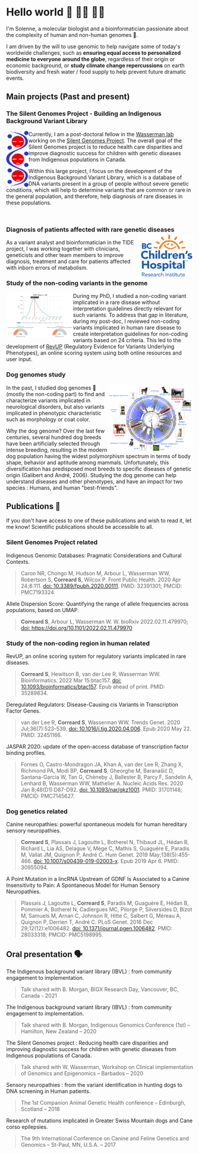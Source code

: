 # Hello world 👋 👩‍💻 👩‍🔬

I'm Solenne, a molecular biologist and a bioinformatician passionate about the complexity of human and non-human genomes 🧬.

I am driven by the will to use genomic to help navigate some of today's worldwide challenges, such as **ensuring equal access to personalized medicine to everyone around the globe**, regardless of their origin or economic background, or **study climate change repercussions** on earth biodiversity and fresh water / food supply to help prevent future dramatic events.

## Main projects (Past and present)

### The Silent Genomes Project - Building an Indigenous Background Variant Library

<img align="left" width="60" height="150" src="https://github.com/scorreard/scorreard/blob/main/SG%20Logo_0.png">
Currently, I am a post-doctoral fellow in the <a href="https://cisreg.ca">Wasserman lab</a> working on the <a href="https://www.bcchr.ca/silent-genomes-project">Silent Genomes Project</a>. The overall goal of the Silent Genomes project is to reduce health care disparities and improve diagnostic success for children with genetic diseases from Indigenous populations in Canada.

<br/>

Within this large project, I focus on the development of the Indigenous Background Variant Library, which is a database of DNA variants present in a group of people without severe genetic conditions, which will help to determine variants that are common or rare in the general population, and therefore, help diagnosis of rare diseases in these populations.

<br/>

### Diagnosis of patients affected with rare genetic diseases <img align="right" width="150" height="120" src="https://github.com/scorreard/scorreard/blob/main/bcch_logo1.png">

As a variant analyst and bioinformatician in the TIDE project, I was working together with clinicians, geneticists and other team members to improve diagnosis, treatment and care for patients affected with inborn errors of metabolism.


### Study of the non-coding variants in the genome

<img align="left" width="180" height="120" src="https://github.com/scorreard/scorreard/blob/main/RevUP.png">
During my PhD, I studied a non-coding variant implicated in a rare disease without interpretation guidelines directly relevant for such variants.
To address that gap in literature, during my post-doc, I reviewed non-coding variants implicated in human rare disease to create interpretation guidelines for non-coding variants based on 24 criteria. This led to the development of <a href="http://www.revup-classifier.ca">RevUP</a> (Regulatory Evidence for Variants Underlying Phenotypes), an online scoring system using both online resources and user input.


### Dog genomes study

<img align="right" width="230" height="180" src="https://github.com/scorreard/scorreard/blob/main/Dog%20breeds.png">
In the past, I studied dog genomes 🐶 (mostly the non-coding part) to find and characterize variants implicated in neurological disorders, but also variants implicated in phenotypic characteristic such as morphology or coat color.

Why the dog genome? 
Over the last few centuries, several hundred dog breeds have been artificially selected through intense breeding, resulting in the modern dog population having the widest polymorphism spectrum in terms of body shape, behavior and aptitude among mammals. Unfortunately, this diversification has predisposed most breeds to specific diseases of genetic origin (Galibert and André, 2006). Studying the dog genome can help understand diseases and other phenotypes, and have an impact for two species : Humans, and human "best-friends".


## Publications 📝

If you don't have access to one of these publications and wish to read it, let me know! Scientific publications should be accessible to all.

### Silent Genomes Project related 

Indigenous Genomic Databases: Pragmatic Considerations and Cultural Contexts.
> Caron NR, Chongo M, Hudson M, Arbour L, Wasserman WW, Robertson S, **Correard S**, Wilcox P. Front Public Health. 2020 Apr 24;8:111. <a href="https://www.ncbi.nlm.nih.gov/pmc/articles/PMC7193324/">doi: 10.3389/fpubh.2020.00111</a>. PMID: 32391301; PMCID: PMC7193324.

Allele Dispersion Score: Quantifying the range of allele frequencies across populations, based on UMAP.
> **Correard S**, Arbour L, Wasserman W. W. bioRxiv 2022.02.11.479970; <a href="https://www.biorxiv.org/content/10.1101/2022.02.11.479970v1.full.pdf">doi: https://doi.org/10.1101/2022.02.11.479970</a>

### Study of the non-coding region in human related 

RevUP, an online scoring system for regulatory variants implicated in rare diseases. 
> **Correard S**, Hewitson B, van der Lee R, Wasserman WW. Bioinformatics. 2022 Mar 15:btac157. <a href="https://academic.oup.com/bioinformatics/advance-article/doi/10.1093/bioinformatics/btac157/6548794?login=false">doi: 10.1093/bioinformatics/btac157</a>. Epub ahead of print. PMID: 35289834.

Deregulated Regulators: Disease-Causing cis Variants in Transcription Factor Genes.
>van der Lee R, **Correard S**, Wasserman WW.  Trends Genet. 2020 Jul;36(7):523-539. <a href="https://www.cell.com/trends/genetics/fulltext/S0168-9525(20)30088-3?_returnURL=https%3A%2F%2Flinkinghub.elsevier.com%2Fretrieve%2Fpii%2FS0168952520300883%3Fshowall%3Dtrue">doi: 10.1016/j.tig.2020.04.006</a>. Epub 2020 May 22. PMID: 32451166.

JASPAR 2020: update of the open-access database of transcription factor binding profiles.
>Fornes O, Castro-Mondragon JA, Khan A, van der Lee R, Zhang X, Richmond PA, Modi BP, **Correard S**, Gheorghe M, Baranašić D, Santana-Garcia W, Tan G, Chèneby J, Ballester B, Parcy F, Sandelin A, Lenhard B, Wasserman WW, Mathelier A.  Nucleic Acids Res. 2020 Jan 8;48(D1):D87-D92. <a href="https://www.ncbi.nlm.nih.gov/pmc/articles/PMC7145627/">doi: 10.1093/nar/gkz1001</a>. PMID: 31701148; PMCID: PMC7145627.

### Dog genetics related 

Canine neuropathies: powerful spontaneous models for human hereditary sensory neuropathies. 
> **Correard S**, Plassais J, Lagoutte L, Botherel N, Thibaud JL, Hédan B, Richard L, Lia AS, Delague V, Mège C, Mathis S, Guaguère E, Paradis M, Vallat JM, Quignon P, André C. Hum Genet. 2019 May;138(5):455-466. <a href="https://link.springer.com/article/10.1007/s00439-019-02003-x">doi: 10.1007/s00439-019-02003-x</a>. Epub 2019 Apr 6. PMID: 30955094.

A Point Mutation in a lincRNA Upstream of GDNF Is Associated to a Canine Insensitivity to Pain: A Spontaneous Model for Human Sensory Neuropathies.
> Plassais J, Lagoutte L, **Correard S**, Paradis M, Guaguère E, Hédan B, Pommier A, Botherel N, Cadiergues MC, Pilorge P, Silversides D, Bizot M, Samuels M, Arnan C, Johnson R, Hitte C, Salbert G, Méreau A, Quignon P, Derrien T, André C. PLoS Genet. 2016 Dec 29;12(12):e1006482. <a href="https://www.ncbi.nlm.nih.gov/pmc/articles/PMC5198995/">doi: 10.1371/journal.pgen.1006482</a>. PMID: 28033318; PMCID: PMC5198995.

## Oral presentation 🗣️

The Indigenous background variant library (IBVL) : from community engagement to implementation.
>Talk shared with B. Morgan, BIGX Research Day, Vancouver, BC, Canada - 2021


The Indigenous background variant library (IBVL) : from community engagement to implementation.
>Talk shared with B. Morgan, Indigenous Genomics Conference (1st) – Hamilton, New Zealand – 2020

The Silent Genomes project : Reducing health care disparities and improving diagnostic success for children with genetic diseases from Indigenous populations of Canada.
> Talk shared with W. Wasserman, Workshop on Clinical implementation of Genomics and Epigenomics – Barbados – 2020

Sensory neuropathies : from the variant identification in hunting dogs to DNA screening in Human patients.
> The 1st Companion Animal Genetic Health conference – Edinburgh, Scotland – 2018

Research of mutations implicated in Greater Swiss Mountain dogs and Cane corso epilepsies.
> The 9th International Conference on Canine and Feline Genetics and Genomics – St-Paul, MN, U.S.A. – 2017


